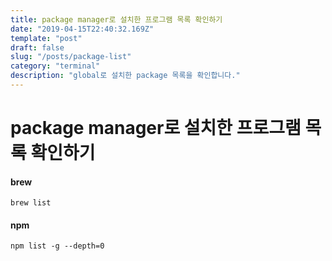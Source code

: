 ```yaml
---
title: package manager로 설치한 프로그램 목록 확인하기
date: "2019-04-15T22:40:32.169Z"
template: "post"
draft: false
slug: "/posts/package-list"
category: "terminal"
description: "global로 설치한 package 목록을 확인합니다."
---
```


# package manager로 설치한 프로그램 목록 확인하기

#### brew
```
brew list
```

#### npm
```
npm list -g --depth=0
```